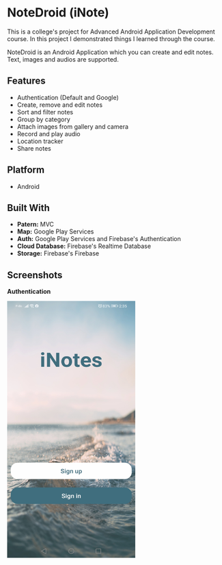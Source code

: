 # NoteDroid (iNote)
This is a college's project for Advanced Android Application Development course. In this project I demonstrated things I learned through the course.

NoteDroid is an Android Application which you can create and edit notes. Text, images and audios are supported.

## Features
* Authentication (Default and Google)
* Create, remove and edit notes
* Sort and filter notes
* Group by category
* Attach images from gallery and camera
* Record and play audio
* Location tracker
* Share notes

## Platform
* Android

## Built With
* **Patern:** MVC
* **Map:** Google Play Services
* **Auth:** Google Play Services and Firebase's Authentication
* **Cloud Database:** Firebase's Realtime Database
* **Storage:** Firebase's Firebase

## Screenshots
**Authentication**

<img src="/droidnote-images/main.jpg" width="300" height="600">
